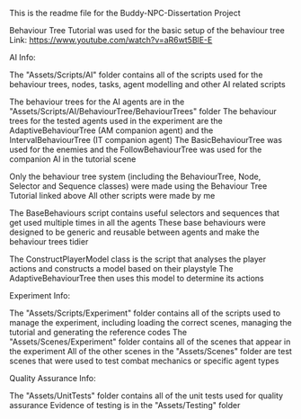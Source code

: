 This is the readme file for the Buddy-NPC-Dissertation Project

Behaviour Tree Tutorial was used for the basic setup of the behaviour tree
Link: https://www.youtube.com/watch?v=aR6wt5BlE-E

AI Info:

The "Assets/Scripts/AI" folder contains all of the scripts used for the behaviour trees, nodes, tasks, agent modelling and other AI related scripts

The behaviour trees for the AI agents are in the "Assets/Scripts/AI/BehaviourTree/BehaviourTrees" folder
The behaviour trees for the tested agents used in the experiment are the AdaptiveBehaviourTree (AM companion agent) and the IntervalBehaviourTree (IT companion agent)
The BasicBehaviourTree was used for the enemies and the FollowBehaviourTree was used for the companion AI in the tutorial scene

Only the behaviour tree system (including the BehaviourTree, Node, Selector and Sequence classes) were made using the Behaviour Tree Tutorial linked above
All other scripts were made by me

The BaseBehaviours script contains useful selectors and sequences that get used multiple times in all the agents
These base behaviours were designed to be generic and reusable between agents and make the behaviour trees tidier

The ConstructPlayerModel class is the script that analyses the player actions and constructs a model based on their playstyle
The AdaptiveBehaviourTree then uses this model to determine its actions

Experiment Info:

The "Assets/Scripts/Experiment" folder contains all of the scripts used to manage the experiment, including loading the correct scenes, managing the tutorial and generating the reference codes
The "Assets/Scenes/Experiment" folder contains all of the scenes that appear in the experiment
All of the other scenes in the "Assets/Scenes" folder are test scenes that were used to test combat mechanics or specific agent types

Quality Assurance Info:

The "Assets/UnitTests" folder contains all of the unit tests used for quality assurance
Evidence of testing is in the "Assets/Testing" folder